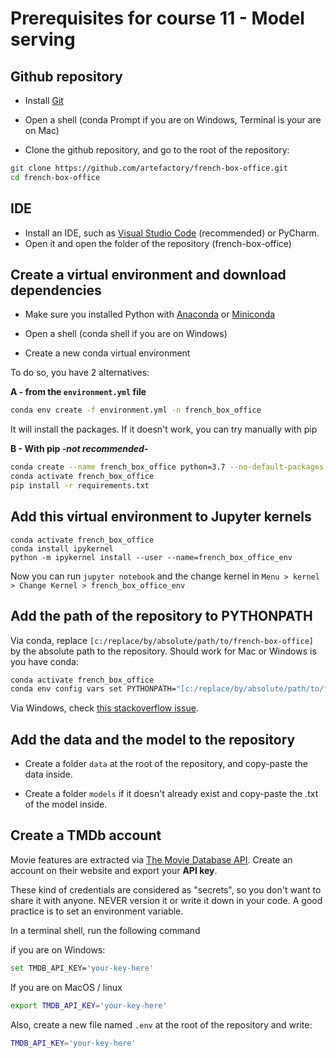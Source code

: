 # Prerequisites for course 11 - Model serving


## Github repository

* Install [Git](https://git-scm.com/downloads)

* Open a shell (conda Prompt if you are on Windows, Terminal is your are on Mac)

* Clone the github repository, and go to the root of the repository:
```bash
git clone https://github.com/artefactory/french-box-office.git
cd french-box-office
```

## IDE
* Install an IDE, such as [Visual Studio Code](https://code.visualstudio.com/) (recommended) or PyCharm.
* Open it and open the folder of the repository (french-box-office)


## Create a virtual environment and download dependencies
* Make sure you installed Python with [Anaconda](https://www.anaconda.com/) or [Miniconda](https://docs.conda.io/en/latest/miniconda.html)

* Open a shell (conda shell if you are on Windows)
* Create a new conda virtual environment

To do so, you have 2 alternatives:

**A - from the `environment.yml` file**
```bash
conda env create -f environment.yml -n french_box_office
```
It will install the packages. If it doesn't work, you can try manually with pip

**B - With pip *-not recommended-***
```bash
conda create --name french_box_office python=3.7 --no-default-packages
conda activate french_box_office
pip install -r requirements.txt
```

## Add this virtual environment to Jupyter kernels

```
conda activate french_box_office
conda install ipykernel
python -m ipykernel install --user --name=french_box_office_env
```
Now you can run ```jupyter notebook``` and the change kernel in `Menu > kernel > Change Kernel > french_box_office_env`

## Add the path of the repository to PYTHONPATH

Via conda, replace `[c:/replace/by/absolute/path/to/french-box-office]` by the absolute path to the repository. 
Should work for Mac or Windows is you have conda:
```bash
conda activate french_box_office
conda env config vars set PYTHONPATH="[c:/replace/by/absolute/path/to/french-box-office]:$PYTHONPATH"
```

Via Windows, check [this stackoverflow issue](https://stackoverflow.com/questions/7472436/add-a-directory-to-python-sys-path-so-that-its-included-each-time-i-use-python).

## Add the data and the model to the repository

* Create a folder `data` at the root of the repository, and copy-paste the data inside.

* Create a folder `models` if it doesn't already exist and copy-paste the .txt of the model inside.


## Create a TMDb account

Movie features are extracted via [The Movie Database API](https://developers.themoviedb.org/3/getting-started/introduction). 
Create an account on their website and export your **API key**.

These kind of credentials are considered as "secrets", so you don't want to share it with anyone. NEVER version it or write it down in your code. 
A good practice is to set an environment variable. 

In a terminal shell, run the following command

if you are on Windows:
```bash
set TMDB_API_KEY='your-key-here'
```

If you are on MacOS / linux
```bash
export TMDB_API_KEY='your-key-here'
```

Also, create a new file named `.env` at the root of the repository and write:
```bash
TMDB_API_KEY='your-key-here'
```
